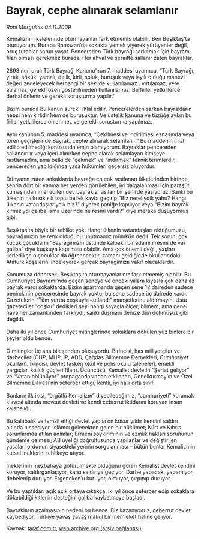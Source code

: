 # Bayrak, cephe alınarak selamlanır

*Roni Margulies 04.11.2009*

<div class="yazi">Kemalizmin kalelerinde oturmayanlar fark etmemiş olabilir. Ben Beşiktaş’ta oturuyorum. Burada Ramazan’da sokakta yemek yiyerek yürüyenler değil, oruç tutanlar sorun yaşar. Pencereden Türk bayrağı sarkıtmak için bayram filan olması gerekmez burada. Her ahval ve şeraitte sallanır zaten bayraklar. <br/><br/>2893 numaralı Türk Bayrağı Kanunu’nun 7. maddesi uyarınca, “Türk Bayrağı, yırtık, sökük, yamalı, delik, kirli, soluk, buruşuk veya layık olduğu manevi değeri zedeleyecek herhangi bir şekilde kullanılamaz.. yırtılamaz, yere atılamaz, gerekli özen gösterilmeden kullanılamaz. Bu fiiller yetkililerce derhal önlenir ve gerekli soruşturma yapılır.” <br/><br/>Bizim burada bu kanun sürekli ihlal edilir. Pencerelerden sarkan bayrakların hepsi hem kirlidir hem de buruşuktur. Ve üstelik kanuna ve tüzüğe aykırı bu fiiller yetkililerce önlenmez ve gerekli soruşturma yapılmaz. <br/><br/>Aynı kanunun 5. maddesi uyarınca, “Çekilmesi ve indirilmesi esnasında veya tören geçişlerinde Bayrak, cephe alınarak selamlanır.” Bu maddenin ihlal edilip edilmediği konusunda emin olamıyorum. Bayraklar pencereden sallandırılır veya içeri alınırken cephe alarak selamlayan kimseye rastlamadım, ama belki de “çekmek” ve “indirmek” teknik terimlerdir, pencereden yapıldığında yasa hükümleri geçersiz oluyordur. <br/><br/>Dünyanın zaten sokaklarda bayrağa en çok rastlanan ülkelerinden birinde, şehrin dört bir yanına her yerden görülebilen, iyi dalgalanması için paraşüt kumaşından imal edilen dev bayraklar asılan bir şehirde yaşıyoruz. Sanki bu ülkenin halkı sık sık toplu bellek kaybı geçirip “Biz nereliydik yahu? Hangi ülkenin vatandaşlarıydık biz?” diyerek paniğe kapılıyor veya “Bizim bayrak kırmızıydı galiba, ama üzerinde ne resmi vardı?” diye meraka düşüyormuş gibi. <br/><br/>Beşiktaş’ta böyle bir tehlike yok. Hangi ülkenin vatandaşları olduğumuzu, bayrağımızın ne renk olduğunu unutmamız mümkün değil. Tek sorun, çok küçük çocukların “Bayrağımızın üstünde kalpaklı bir adamın resmi de var galiba” diye kuşkuya kapılması olabilir. Ama çok önemli değil, yaşları ilerledikçe o çocuklar da öğrenecektir, zamanı geldiğinde okullarındaki Atatürk köşelerini inceleyerek gerçek bayrağımıza vakıf olacaklardır. <br/><br/>Konumuza dönersek, Beşiktaş’ta oturmayanlarınız fark etmemiş olabilir. Bu Cumhuriyet Bayramı’nda geçen seneye ve önceki yıllara kıyasla çok daha az bayrak vardı sokaklarda. Bizim apartmanda geçen sene 12 daireden sadece benimkinin penceresinde bayrak yoktu, bu sene sadece üç dairede vardı. Gazetelerin “Tüm yurtta coşkuyla kutlandı” manşetlerine aldırmayın. Usta gazeteciler “coşku” dedikleri şeyi hangi sayaçla ölçer, bilmem, ama genel hava her zamankinden farklıydı, sanki düşmanı denize dün dökmüşüz gibi değildi. <br/><br/>Daha iki yıl önce Cumhuriyet mitinglerinde sokaklara dökülen yüz binlere bir şeyler oldu bence. <br/><br/>O mitingler üç ana bileşenden oluşuyordu. Birincisi, has milliyetçiler ve darbeciler (CHP, MHP, İP, ADD, Çağdaş Bilmemne Dernekleri, <i>Cumhuriyet</i> okurları). İkincisi, devlet (askerî okul ve polis okulu talebeleri, emekli yargıçlar, kolluk güçleri filan). Üçüncüsü, Kemalist devletin “Şeriat geliyor” ve “Vatan bölünüyor” propagandasından etkilenen, Genelkurmay’ın ve Özel Bilmemne Dairesi’nin seferber ettiği, kentli, iyi halli orta sınıf. <br/><br/>Bunların ilk ikisi, “örgütlü Kemalizm” diyebileceğimiz, “cumhuriyeti” korumak kisvesi altında mevcut devleti ve kendi ceberrut iktidarını koruyan insan kalabalığı. <br/><br/>Bu kalabalık ve temsil ettiği devlet yapısı on küsur yıldır kendini saldırı altında hissediyor. İslâmcı gelenekten gelen bir hükümet; Kürt ve Kıbrıs sorunlarında atılan adımlar; Ermeni soykırımının ve azınlık hakları sorununun gündeme gelmesi; AB üyeliği doğrultusunda yapılanlar ve değiştirilen yasalar; ordunun siyasetteki yerinin sorgulanması – bütün bunlar Kemalizmin kutsal ineklerini tehlikeye atıyor. <br/><br/>İneklerinin mezbahaya götürülmekte olduğunu gören Kemalist devlet kendini koruyor, saldırganlaşıyor, karşı saldırıya geçiyor. Darbe yapacak, yapamıyor, debelenip duruyor. Ergenekon’u kuruyor, olmuyor, çırpınıp duruyor. <br/><br/>Ve bu yaptıkları açık açık ortaya çıktıkça, iki yıl önce seferber edip sokaklara dökebildiği kitlenin desteğini galiba kaybetmeye başladı. <br/><br/>Bayrakların azalmasının nedeni bu bence. Biz kazanıyoruz, ceberrut devlet kaybediyor, Türkiye yavaş yavaş makul bir memleket haline geliyor.
              </div>

Kaynak: [taraf.com.tr](http://taraf.com.tr:80/makale/8293.htm), [web.archive.org (arşiv bağlantısı)](http://web.archive.org/web/20100317041117/http://taraf.com.tr:80/makale/8293.htm)
